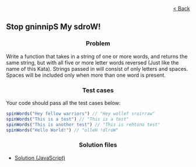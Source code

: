 <p align="right">
  <a href="../home.md">< Back</a>
</p>

<h2>Stop gninnipS My sdroW!</h2>

<h3 align="center">Problem</h3>

<p>Write a function that takes in a string of one or more words, and returns the same string, but with all five or more letter words reversed (Just like the name of this Kata). Strings passed in will consist of only letters and spaces. Spaces will be included only when more than one word is present.</p>

<h3 align="center">Test cases</h3>

<p>Your code should pass all the test cases below:</p>

```js
spinWords("Hey fellow warriors") // "Hey wollef sroirraw" 
spinWords("This is a test") // "This is a test" 
spinWords("This is another test") // "This is rehtona test"
spinWords("Hello World!") // "olleH !dlroW"
```

<h3 align="center">Solution files</h3>

- [Solution (JavaScript)](./solution.js)